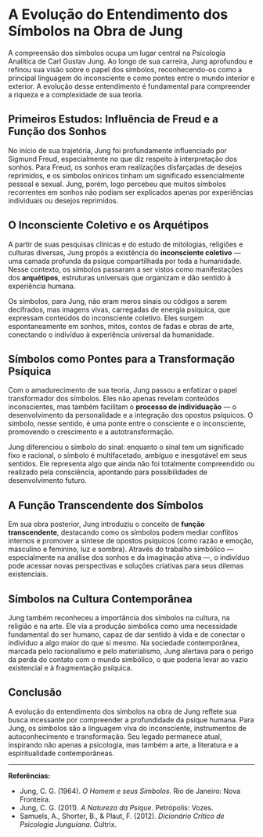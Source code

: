 
# A Evolução do Entendimento dos Símbolos na Obra de Jung

A compreensão dos símbolos ocupa um lugar central na Psicologia Analítica de Carl Gustav Jung. Ao longo de sua carreira, Jung aprofundou e refinou sua visão sobre o papel dos símbolos, reconhecendo-os como a principal linguagem do inconsciente e como pontes entre o mundo interior e exterior. A evolução desse entendimento é fundamental para compreender a riqueza e a complexidade de sua teoria.

## Primeiros Estudos: Influência de Freud e a Função dos Sonhos

No início de sua trajetória, Jung foi profundamente influenciado por Sigmund Freud, especialmente no que diz respeito à interpretação dos sonhos. Para Freud, os sonhos eram realizações disfarçadas de desejos reprimidos, e os símbolos oníricos tinham um significado essencialmente pessoal e sexual. Jung, porém, logo percebeu que muitos símbolos recorrentes em sonhos não podiam ser explicados apenas por experiências individuais ou desejos reprimidos.

## O Inconsciente Coletivo e os Arquétipos

A partir de suas pesquisas clínicas e do estudo de mitologias, religiões e culturas diversas, Jung propôs a existência do **inconsciente coletivo** — uma camada profunda da psique compartilhada por toda a humanidade. Nesse contexto, os símbolos passaram a ser vistos como manifestações dos **arquétipos**, estruturas universais que organizam e dão sentido à experiência humana.

Os símbolos, para Jung, não eram meros sinais ou códigos a serem decifrados, mas imagens vivas, carregadas de energia psíquica, que expressam conteúdos do inconsciente coletivo. Eles surgem espontaneamente em sonhos, mitos, contos de fadas e obras de arte, conectando o indivíduo à experiência universal da humanidade.

## Símbolos como Pontes para a Transformação Psíquica

Com o amadurecimento de sua teoria, Jung passou a enfatizar o papel transformador dos símbolos. Eles não apenas revelam conteúdos inconscientes, mas também facilitam o **processo de individuação** — o desenvolvimento da personalidade e a integração dos opostos psíquicos. O símbolo, nesse sentido, é uma ponte entre o consciente e o inconsciente, promovendo o crescimento e a autotransformação.

Jung diferenciou o símbolo do sinal: enquanto o sinal tem um significado fixo e racional, o símbolo é multifacetado, ambíguo e inesgotável em seus sentidos. Ele representa algo que ainda não foi totalmente compreendido ou realizado pela consciência, apontando para possibilidades de desenvolvimento futuro.

## A Função Transcendente dos Símbolos

Em sua obra posterior, Jung introduziu o conceito de **função transcendente**, destacando como os símbolos podem mediar conflitos internos e promover a síntese de opostos psíquicos (como razão e emoção, masculino e feminino, luz e sombra). Através do trabalho simbólico — especialmente na análise dos sonhos e da imaginação ativa —, o indivíduo pode acessar novas perspectivas e soluções criativas para seus dilemas existenciais.

## Símbolos na Cultura Contemporânea

Jung também reconheceu a importância dos símbolos na cultura, na religião e na arte. Ele via a produção simbólica como uma necessidade fundamental do ser humano, capaz de dar sentido à vida e de conectar o indivíduo a algo maior do que si mesmo. Na sociedade contemporânea, marcada pelo racionalismo e pelo materialismo, Jung alertava para o perigo da perda do contato com o mundo simbólico, o que poderia levar ao vazio existencial e à fragmentação psíquica.

## Conclusão

A evolução do entendimento dos símbolos na obra de Jung reflete sua busca incessante por compreender a profundidade da psique humana. Para Jung, os símbolos são a linguagem viva do inconsciente, instrumentos de autoconhecimento e transformação. Seu legado permanece atual, inspirando não apenas a psicologia, mas também a arte, a literatura e a espiritualidade contemporâneas.

---

**Referências:**

- Jung, C. G. (1964). *O Homem e seus Símbolos*. Rio de Janeiro: Nova Fronteira.
- Jung, C. G. (2011). *A Natureza da Psique*. Petrópolis: Vozes.
- Samuels, A., Shorter, B., & Plaut, F. (2012). *Dicionário Crítico de Psicologia Junguiana*. Cultrix.
```
